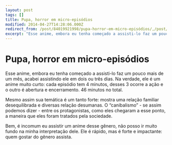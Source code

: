 ```yaml
---
layout: post
tags: []
title: Pupa, horror em micro-episódios
modified: 2014-04-27T14:28:06.000Z
redirect_from: /post/84019921998/pupa-horror-em-micro-episódios/,/post/84019921998/
excerpt: "Esse anime, embora eu tenha começado a assisti-lo faz um pouco mais de um mês, acabei assistindo ele em dois ou três dias. Na verdade, ele é um anime muito curto: cada episódio tem 4 minutos, desses 3 ocorre a ação e o outro é abertura e encerramento. 46 minutos no total."
---
```


Pupa, horror em micro-episódios
===============================

Esse anime, embora eu tenha começado a assisti-lo faz um pouco mais de
um mês, acabei assistindo ele em dois ou três dias. Na verdade, ele é um
anime muito curto: cada episódio tem 4 minutos, desses 3 ocorre a ação e
o outro é abertura e encerramento. 46 minutos no total.

Mesmo assim sua temática é um tanto forte: mostra uma relação familiar
desequilibrada e diversas relação desumanas. O “canibalismo” - se assim
podemos dizer - entre os protagonistas, como eles chegaram a esse ponto,
a maneira que eles foram tratados pela sociedade.

Bem, é incomum eu assistir um anime desse gênero, não posso ir muito
fundo na minha interpretação dele. Ele é rápido, mas é forte e
impactante: quem gostar do gênero assista.

